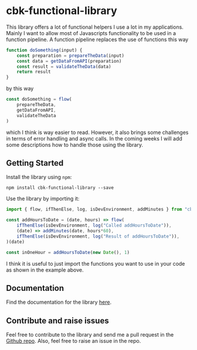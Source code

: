 # cbk-functional-library

This library offers a lot of functional helpers I use a lot in my applications.
Mainly I want to allow most of Javascripts functionality to be used in a function pipeline.
A function pipeline replaces the use of functions this way 

```javascript
function doSomething(input) {
    const preparation = prepareTheData(input)
    const data = getDataFromAPI(preparation)
    const result = validateTheData(data)
    return result
}
```

by this way

```javascript
const doSomething = flow(
    prepareTheData,
    getDataFromAPI,
    validateTheData
)
```

which I think is way easier to read.
However, it also brings some challenges in terms of error handling and async calls.
In the coming weeks I will add some descriptions how to handle those using the library.

## Getting Started

Install the library using `npm`:

```ssh
npm install cbk-functional-library --save
```

Use the library by importing it:

```javascript
import { flow, ifThenElse, log, isDevEnvironment, addMinutes } from "cbk-functional-library"

const addHoursToDate = (date, hours) => flow(
    ifThenElse(isDevEnvironment, log("Called addHoursToDate")),
    (date) => addMinutes(date, hours*60),
    ifThenElse(isDevEnvironment, log("Result of addHoursToDate")),
)(date)

const inOneHour = addHoursToDate(new Date(), 1)
```

I think it is useful to just import the functions you want to use in your code as shown in the example above.

## Documentation

Find the documentation for the library [here](./DOCUMENTATION.md).

## Contribute and raise issues

Feel free to contribute to the library and send me a pull request in the [Github repo](https://github.com/cabcookie/cbk-functional-library). Also, feel free to raise an issue in the repo.

